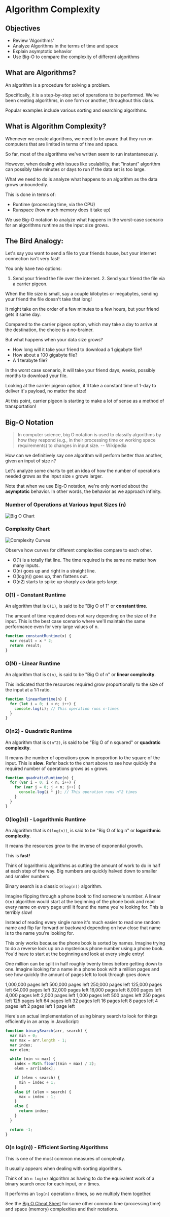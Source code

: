 # Algorithm Complexity

## Objectives

* Review 'Algorithms'
* Analyze Algorithms in the terms of time and space
* Explain asymptotic behavior
* Use Big-O to compare the complexity of different algorithms

## What are Algorithms?

An algorithm is a procedure for solving a problem.

Specifically, it is a step-by-step set of operations to be performed. We've been creating algorithms, in one form or another, throughout this class.

Popular examples include various sorting and searching algorithms.

## What is Algorithm Complexity?

Whenever we create algorithms, we need to be aware that they run on computers that are limited in terms of time and space.

So far, most of the algorithms we've written seem to run instantaneously.

However, when dealing with issues like scalability, that "instant" algorithm can possibly take minutes or days to run if the data set is too large.

What we need to do is analyze what happens to an algorithm as the data grows unboundedly.

This is done in terms of:

* Runtime \(processing time, via the CPU\)
* Runspace \(how much memory does it take up\)

We use Big-O notation to analyze what happens in the worst-case scenario for an algorithms runtime as the input size grows.

## The Bird Analogy:

Let's say you want to send a file to your friends house, but your internet connection isn't very fast!

You only have two options:  
1. Send your friend the file over the internet. 2. Send your friend the file via a carrier pigeon.

When the file size is small, say a couple kilobytes or megabytes, sending your friend the file doesn't take that long!

It might take on the order of a few minutes to a few hours, but your friend gets it same day.

Compared to the carrier pigeon option, which may take a day to arrive at the destination, the choice is a no-brainer.

But what happens when your data size grows?

* How long will it take your friend to download a 1 gigabyte file?
* How about a 100 gigabyte file?
* A 1 terabyte file?

In the worst case scenario, it will take your friend days, weeks, possibly months to download your file.

Looking at the carrier pigeon option, it'll take a constant time of 1-day to deliver it's payload, no matter the size!

At this point, carrier pigeon is starting to make a lot of sense as a method of transportation!

## Big-O Notation

> In computer science, big O notation is used to classify algorithms by how they respond \(e.g., in their processing time or working space requirements\) to changes in input size. -- Wikipedia

How can we definitively say one algorithm will perform better than another, given an input of size `n`?

Let's analyze some charts to get an idea of how the number of operations needed grows as the input size `n` grows larger.

Note that when we use Big-O notation, we're only worried about the **asymptotic** behavior. In other words, the behavior as we approach infinity.

### Number of Operations at Various Input Sizes \(n\)

![Big O Chart](https://github.com/WDI-SEA/notes/raw/master/.gitbook/assets/big-o-chart.png)

### Complexity Chart

![Complexity Curves](https://github.com/WDI-SEA/notes/raw/master/.gitbook/assets/big-o-complexity-curves.jpg)

Observe how curves for different complexities compare to each other.

* O\(1\) is a totally flat line. The time required is the same no matter how many inputs.
* O\(n\) goes up and right in a straight line.
* O\(log\(n\)\) goes up, then flattens out.
* O\(n2\) starts to spike up sharply as data gets large.

### O\(1\) - Constant Runtime

An algorithm that is `O(1)`, is said to be "Big O of 1" or **constant time**.

The amount of time required does not vary depending on the size of the input. This is the best case scenario where we'll maintain the same performance even for very large values of n.

```javascript
function constantRuntime(x) {
  var result = x * 2;
  return result;
}
```

### O\(N\) - Linear Runtime

An algorithm that is `O(n)`, is said to be "Big O of n" or **linear complexity**.

This indicated that the resources required grow proportionally to the size of the input at a 1:1 ratio.

```javascript
function linearRuntime(n) {
  for (let i = 0; i < n; i++) {
    console.log(i); // This operation runs n-times
  }
}
```

### O\(n2\) - Quadratic Runtime

An algorithm that is `O(n^2)`, is said to be "Big O of n squared" or **quadratic complexity**.

It means the number of operations grow in proportion to the square of the input. This is **slow**. Refer back to the chart above to see how quickly the required number of operations grows as `n` grows.

```javascript
function quadraticRuntime(n) {
  for (var i = 0; i < n; i++) {
    for (var j = 0; j < n; j++) {
      console.log(i * j); // This operation runs n^2 times
    }
  }
}
```

### O\(log\(n\)\) - Logarithmic Runtime

An algorithm that is `O(log(n))`, is said to be "Big O of log n" or **logarithmic complexity**.

It means the resources grow to the inverse of exponential growth.

This is **fast!**

Think of logarithmic algorithms as cutting the amount of work to do in half at each step of the way. Big numbers are quickly halved down to smaller and smaller numbers.

Binary search is a classic `O(log(n))` algorithm.

Imagine flipping through a phone book to find someone's number. A linear `O(n)` algorithm would start at the beginning of the phone book and read every name on every page until it found the name you're looking for. This is terribly slow!

Instead of reading every single name it's much easier to read one random name and flip far forward or backward depending on how close that name is to the name you're looking for.

This only works because the phone book is sorted by names. Imagine trying to do a reverse look up on a mysterious phone number using a phone book. You'd have to start at the beginning and look at every single entry!

One million can be split in half roughly twenty times before getting down to one. Imagine looking for a name in a phone book with a million pages and see how quickly the amount of pages left to look through goes down:

1,000,000 pages left 500,000 pages left 250,000 pages left 125,000 pages left 64,000 pages left 32,000 pages left 16,000 pages left 8,000 pages left 4,000 pages left 2,000 pages left 1,000 pages left 500 pages left 250 pages left 125 pages left 64 pages left 32 pages left 16 pages left 8 pages left 4 pages left 2 pages left 1 page left

Here's an actual implementation of using binary search to look for things efficiently in an array in JavaScript:

```javascript
function binarySearch(arr, search) {
  var min = 0;
  var max = arr.length - 1;
  var index;
  var elem;

  while (min <= max) {
    index = Math.floor((min + max) / 2);
    elem = arr[index];

    if (elem < search) {
      min = index + 1;
    }
    else if (elem > search) {
      max = index - 1;
    }
    else {
      return index;
    }
  }

  return -1;
}
```

### O\(n log\(n\)\) - Efficient Sorting Algorithms

This is one of the most common measures of complexity.

It usually appears when dealing with sorting algorithms.

Think of an `n log(n)` algorithm as having to do the equivalent work of a binary search once for each input, or `n` times.

It performs an `log(n)` operation `n` times, so we multiply them together.

See the [Big O Cheat Sheet](http://bigocheatsheet.com/) for some other common time \(processing time\) and space \(memory\) complexities and their notations.
